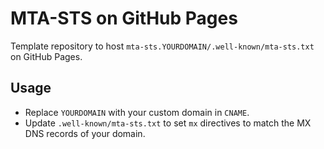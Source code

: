 # MTA-STS on GitHub Pages

Template repository to host `mta-sts.YOURDOMAIN/.well-known/mta-sts.txt` on GitHub Pages.

## Usage

- Replace `YOURDOMAIN` with your custom domain in `CNAME`.
- Update `.well-known/mta-sts.txt` to set `mx` directives to match the MX DNS records of your domain.
